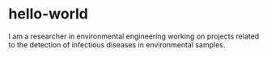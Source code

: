 # hello-world
I am a researcher in environmental engineering working on projects related to the detection of infectious diseases in environmental samples.
